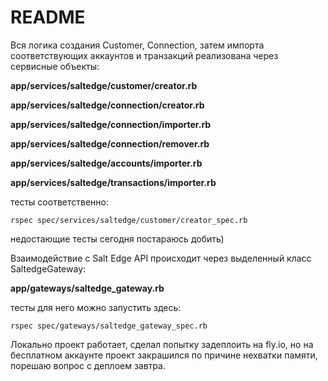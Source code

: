 # README

Вся логика создания Customer, Connection, затем импорта соответствующих аккаунтов и транзакций
реализована через сервисные объекты:

__app/services/saltedge/customer/creator.rb__

__app/services/saltedge/connection/creator.rb__

__app/services/saltedge/connection/importer.rb__

__app/services/saltedge/connection/remover.rb__

__app/services/saltedge/accounts/importer.rb__
                        
__app/services/saltedge/transactions/importer.rb__

тесты соответственно:

```rspec spec/services/saltedge/customer/creator_spec.rb```
  
  недостающие тесты сегодня постараюсь добить)

  Взаимодействие с Salt Edge API происходит через выделенный класс SaltedgeGateway:

  __app/gateways/saltedge_gateway.rb__

тесты для него можно запустить здесь:

  ```rspec spec/gateways/saltedge_gateway_spec.rb```

Локально проект работает, сделал попытку задеплоить на fly.io, но на бесплатном аккаунте проект закрашился по причине нехватки памяти, порешаю вопрос с деплоем завтра. 